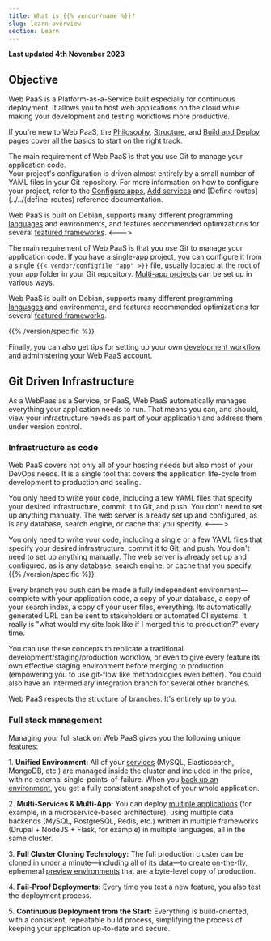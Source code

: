 ```yaml
---
title: What is {{% vendor/name %}}?
slug: learn-overview
section: Learn
---
```


**Last updated 4th November 2023**



## Objective  

Web PaaS is a Platform-as-a-Service built especially for continuous deployment.
It allows you to host web applications on the cloud while making your development and testing workflows more productive.

If you're new to Web PaaS, the [Philosophy](philosophy), [Structure](structure),
and [Build and Deploy](build-deploy) pages cover all the basics to start on the right track.


<!-- Web PaaS -->
The main requirement of Web PaaS is that you use Git to manage your application code.</br>
Your project's configuration is driven almost entirely by a small number of YAML files in your Git repository.
For more information on how to configure your project,
refer to the [Configure apps](../../create-apps), [Add services](../../add-services)
and [Define routes](../../(define-routes) reference documentation.

Web PaaS is built on Debian, supports many different programming [languages](../../languages) and environments,
and features recommended optimizations for several [featured frameworks](../../guides).
<--->
<!-- Upsun -->
The main requirement of Web PaaS is that you use Git to manage your application code.
If you have a single-app project, you can configure it from a single `{{< vendor/configfile "app" >}}` file,
usually located at the root of your app folder in your Git repository.
[Multi-app projects](../create-apps-multi-app) can be set up in various ways.

Web PaaS is built on Debian, supports many different programming [languages](../../languages) and environments,
and features recommended optimizations for several [featured frameworks](../../get-started).

{{% /version/specific %}}

Finally, you can also get tips for setting up your own [development workflow](../../development)
and [administering](../../administration) your Web PaaS account.

## Git Driven Infrastructure

As a WebPaas as a Service, or PaaS, Web PaaS automatically manages everything your application needs to run.
That means you can, and should, view your infrastructure needs as part of your application and address them under version control.

### Infrastructure as code

Web PaaS covers not only all of your hosting needs but also most of your DevOps needs. It is a single tool that covers the application life-cycle from development to production and scaling.


<!-- Web PaaS -->
You only need to write your code, including a few YAML files that specify your desired infrastructure, commit it to Git, and push.
You don't need to set up anything manually. The web server is already set up and configured, as is any database, search engine, or cache that you specify.
<--->
<!-- Upsun -->
You only need to write your code, including a single or a few YAML files that specify your desired infrastructure, commit it to Git, and push.
You don't need to set up anything manually. The web server is already set up and configured, as is any database, search engine, or cache that you specify.
{{% /version/specific %}}

Every branch you push can be made a fully independent environment&mdash;complete with your application code, a copy of your database, a copy of your search index, a copy of your user files, everything.
Its automatically generated URL can be sent to stakeholders or automated CI systems.
It really is "what would my site look like if I merged this to production?" every time.

You can use these concepts to replicate a traditional development/staging/production workflow, or even to give every feature its own effective staging environment before merging to production (empowering you to use git-flow like methodologies even better). You could also have an intermediary integration branch for several other branches.

Web PaaS respects the structure of branches. It's entirely up to you.

### Full stack management

Managing your full stack on Web PaaS gives you the following unique features:

1\. **Unified Environment:** All of your [services](../../add-services) (MySQL, Elasticsearch, MongoDB, etc.) are managed inside the cluster and included in the price, with no external single-points-of-failure. When you [back up an environment](../environments-backup), you get a fully consistent snapshot of your whole application.

2\. **Multi-Services & Multi-App:** You can deploy [multiple applications](../create-apps-multi-app) (for example, in a microservice-based architecture), using multiple data backends (MySQL, PostgreSQL, Redis, etc.) written in multiple frameworks (Drupal + NodeJS + Flask, for example) in multiple languages, all in the same cluster.

3\. **Full Cluster Cloning Technology:** The full production cluster can be cloned in under a minute&mdash;including all of its data&mdash;to create on-the-fly, ephemeral [preview environments](../../glossary#preview-environment) that are a byte-level copy of production.

4\. **Fail-Proof Deployments:** Every time you test a new feature, you also test the deployment process.

5\. **Continuous Deployment from the Start:** Everything is build-oriented, with a consistent, repeatable build process, simplifying the process of keeping your application up-to-date and secure.

